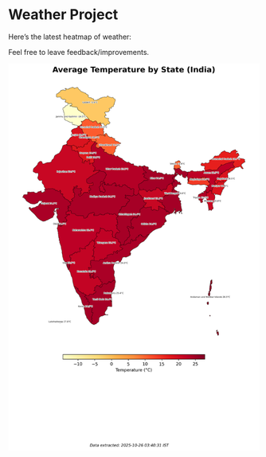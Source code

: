 # Weather Project

Here’s the latest heatmap of weather:

Feel free to leave feedback/improvements.

![India Heatmap](docs/assets/india_heatmap.png?v=FD4AD9)
